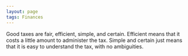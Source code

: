 ```yaml
---
layout: page
tags: Finances 
---
```


Good taxes are fair, efficient, simple, and certain. Efficient means that it costs a little amount to administer the tax. Simple and certain just means that it is easy to understand the tax, with no ambiguities.